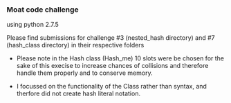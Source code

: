 ### Moat code challenge

using python 2.7.5

Please find submissions for challenge #3 (nested_hash directory) and #7 (hash_class directory) in their respective folders

 - Please note in the Hash class (Hash_me) 10 slots were be chosen for the sake of this execise to increase chances of collisions and therefore handle them properly and to conserve memory.


 - I focussed on the functionality of the Class rather than syntax, and therfore did not create hash literal notation.
